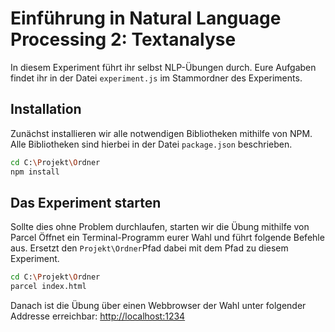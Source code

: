 # Einführung in Natural Language Processing 2: Textanalyse

In diesem Experiment führt ihr selbst NLP-Übungen durch.
Eure Aufgaben findet ihr in der Datei `experiment.js` im Stammordner des Experiments.

## Installation

Zunächst installieren wir alle notwendigen Bibliotheken mithilfe von NPM.
Alle Bibliotheken sind hierbei in der Datei `package.json` beschrieben.

```bash
cd C:\Projekt\Ordner
npm install
````

## Das Experiment starten

Sollte dies ohne Problem durchlaufen, starten wir die Übung mithilfe von Parcel
Öffnet ein Terminal-Programm eurer Wahl und führt folgende Befehle aus.
Ersetzt den `Projekt\Ordner`Pfad dabei mit dem Pfad zu diesem Experiment.

```bash
cd C:\Projekt\Ordner
parcel index.html
```

Danach ist die Übung über einen Webbrowser der Wahl unter folgender Addresse erreichbar:
[http://localhost:1234](http://localhost:1234)